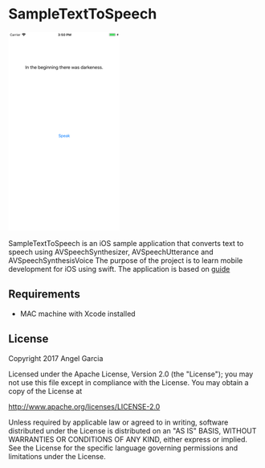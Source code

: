 # SampleTextToSpeech


![Scheme](/screenshots/SimulatorScreenShot-iPhone8Plus-2017-12-23at15.50.52.png)


SampleTextToSpeech is an iOS sample application that converts text to speech using AVSpeechSynthesizer, AVSpeechUtterance and AVSpeechSynthesisVoice
The purpose of the project is to learn mobile development for iOS using swift.
The application is based on [guide](https://www.hackingwithswift.com/example-code/media/how-to-convert-text-to-speech-using-avspeechsynthesizer-avspeechutterance-and-avspeechsynthesisvoice)


## Requirements
- MAC machine with Xcode installed



## License

Copyright 2017 Angel Garcia

Licensed under the Apache License, Version 2.0 (the "License"); you may not use this file except in compliance with the License. You may obtain a copy of the License at

http://www.apache.org/licenses/LICENSE-2.0

Unless required by applicable law or agreed to in writing, software distributed under the License is distributed on an "AS IS" BASIS, WITHOUT WARRANTIES OR CONDITIONS OF ANY KIND, either express or implied. See the License for the specific language governing permissions and limitations under the License.

